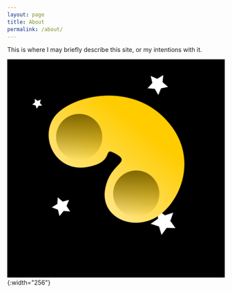 ```yaml
---
layout: page
title: About
permalink: /about/
---
```

This is where I may briefly describe this site, or my intentions with it.

![outerpasta](/assets/images/outerpasta.png){:width="256"}
